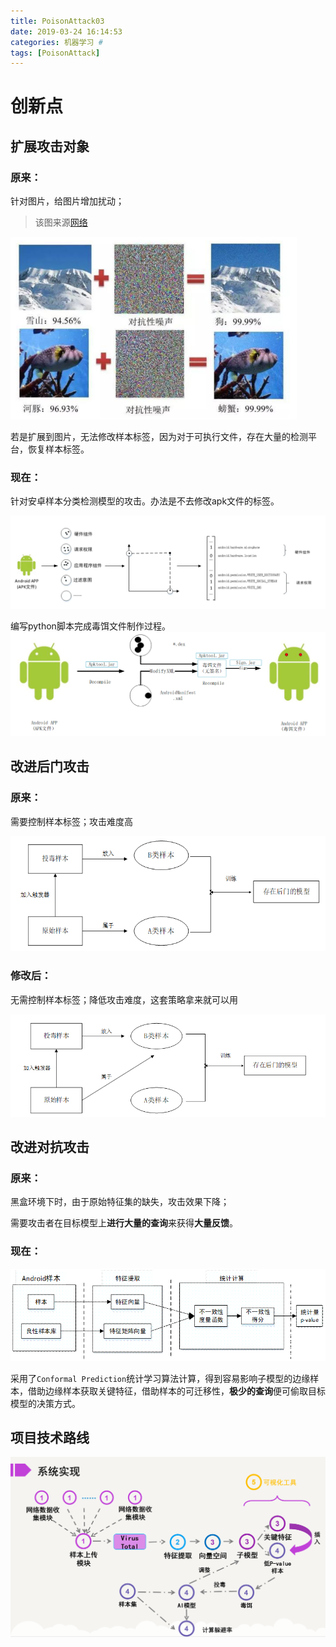```yaml
---
title: PoisonAttack03
date: 2019-03-24 16:14:53
categories: 机器学习 #
tags: [PoisonAttack]
---
```




# 创新点

## 扩展攻击对象

### 原来：

针对图片，给图片增加扰动；

> 该图来源[网络](https://baijiahao.baidu.com/s?id=1646884927969073605)

<img src="PoisonAttack03/image-20220311164125110.png" alt="image-20220311164125110" style="zoom:50%;" />

若是扩展到图片，无法修改样本标签，因为对于可执行文件，存在大量的检测平台，恢复样本标签。



### 现在：

针对安卓样本分类检测模型的攻击。办法是不去修改apk文件的标签。

![image-20220311163815562](PoisonAttack03/image-20220311163815562.png)

编写python脚本完成毒饵文件制作过程。![image-20220311163848193](PoisonAttack03/image-20220311163848193.png)

## 改进后门攻击

### 原来：

需要控制样本标签；攻击难度高

![image-20220311160926060](PoisonAttack03/image-20220311160926060.png)

### 修改后：

无需控制样本标签；降低攻击难度，这套策略拿来就可以用

![image-20220311161750735](PoisonAttack03/image-20220311161750735.png)

## 改进对抗攻击

### 原来：

黑盒环境下时，由于原始特征集的缺失，攻击效果下降；

需要攻击者在目标模型上**进行大量的查询**来获得**大量反馈**。



### 现在：

![img](PoisonAttack03/clip_image002-1646987063446.gif)

采用了`Conformal Prediction`统计学习算法计算，得到容易影响子模型的边缘样本，借助边缘样本获取关键特征，借助样本的可迁移性，**极少的查询**便可偷取目标模型的决策方式。

## 项目技术路线



![image-20220311163419377](PoisonAttack03/image-20220311163419377.png)
